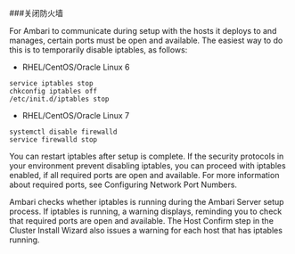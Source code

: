 ###关闭防火墙

For Ambari to communicate during setup with the hosts it deploys to and manages, certain ports must be open and available. The easiest way to do this is to temporarily disable iptables, as follows:

- RHEL/CentOS/Oracle Linux 6



```
service iptables stop
chkconfig iptables off
/etc/init.d/iptables stop
```



- RHEL/CentOS/Oracle Linux 7


```
systemctl disable firewalld
service firewalld stop
```

You can restart iptables after setup is complete. If the security protocols in your environment prevent disabling iptables, you can proceed with iptables enabled, if all required ports are open and available. For more information about required ports, see Configuring Network Port Numbers.

Ambari checks whether iptables is running during the Ambari Server setup process. If iptables is running, a warning displays, reminding you to check that required ports are open and available. The Host Confirm step in the Cluster Install Wizard also issues a warning for each host that has iptables running.